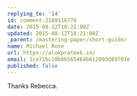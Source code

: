 ```yaml
---
replying_to: '14'
id: comment-2189116778
date: 2015-08-12T18:21:00Z
updated: 2015-08-12T18:21:00Z
_parent: /mastering-paper/short-guide/
name: Michael Rose
url: https://alokprateek.in/
email: 1ce71bc10b86565464b612093d89707e
published: false
---
```


Thanks Rebecca.
